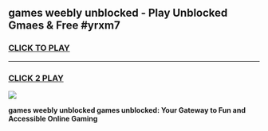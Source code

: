 
## games weebly unblocked - Play Unblocked Gmaes & Free #yrxm7
<h3>
<a href="https://premium.freeplayer.one?title=games_weebly_unblocked&ref=03M">CLICK TO PLAY</a></h3>
<hr>

<h3>
<a href="https://premium.freeplayer.one?title=games_weebly_unblocked&ref=03M">CLICK 2 PLAY</a>
  
</h3>

<a href="https://premium.freeplayer.one?title=games_weebly_unblocked&ref=03M"><img src="https://clearcache.store/games.png"></a>


**games weebly unblocked games unblocked: Your Gateway to Fun and Accessible Online Gaming**
